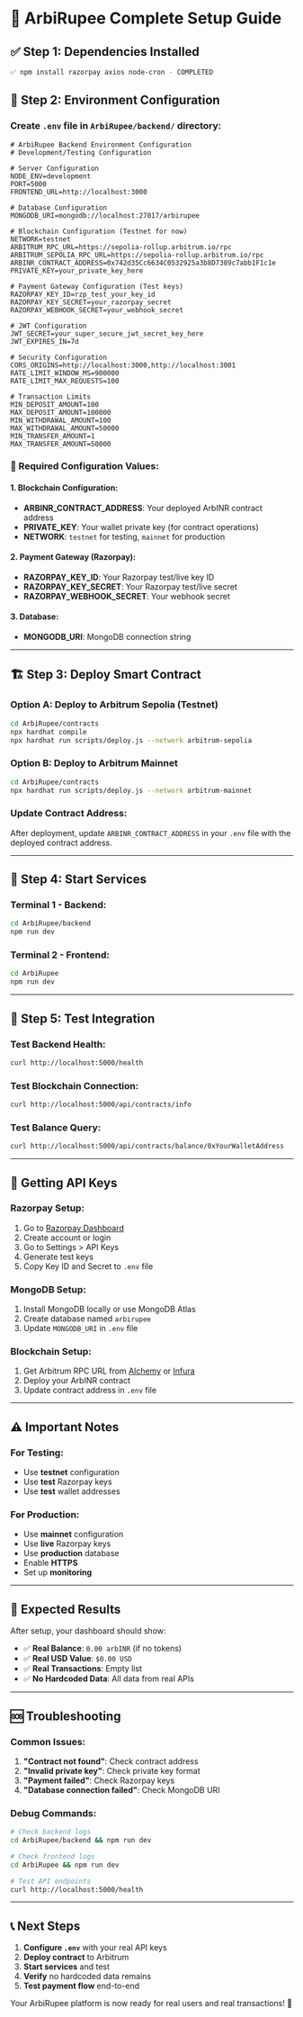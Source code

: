 # 🚀 ArbiRupee Complete Setup Guide

## ✅ Step 1: Dependencies Installed
```bash
✅ npm install razorpay axios node-cron - COMPLETED
```

## 📝 Step 2: Environment Configuration

### Create `.env` file in `ArbiRupee/backend/` directory:

```env
# ArbiRupee Backend Environment Configuration
# Development/Testing Configuration

# Server Configuration
NODE_ENV=development
PORT=5000
FRONTEND_URL=http://localhost:3000

# Database Configuration
MONGODB_URI=mongodb://localhost:27017/arbirupee

# Blockchain Configuration (Testnet for now)
NETWORK=testnet
ARBITRUM_RPC_URL=https://sepolia-rollup.arbitrum.io/rpc
ARBITRUM_SEPOLIA_RPC_URL=https://sepolia-rollup.arbitrum.io/rpc
ARBINR_CONTRACT_ADDRESS=0x742d35Cc6634C0532925a3b8D7389c7abb1F1c1e
PRIVATE_KEY=your_private_key_here

# Payment Gateway Configuration (Test keys)
RAZORPAY_KEY_ID=rzp_test_your_key_id
RAZORPAY_KEY_SECRET=your_razorpay_secret
RAZORPAY_WEBHOOK_SECRET=your_webhook_secret

# JWT Configuration
JWT_SECRET=your_super_secure_jwt_secret_key_here
JWT_EXPIRES_IN=7d

# Security Configuration
CORS_ORIGINS=http://localhost:3000,http://localhost:3001
RATE_LIMIT_WINDOW_MS=900000
RATE_LIMIT_MAX_REQUESTS=100

# Transaction Limits
MIN_DEPOSIT_AMOUNT=100
MAX_DEPOSIT_AMOUNT=100000
MIN_WITHDRAWAL_AMOUNT=100
MAX_WITHDRAWAL_AMOUNT=50000
MIN_TRANSFER_AMOUNT=1
MAX_TRANSFER_AMOUNT=50000
```

### 🔧 Required Configuration Values:

#### **1. Blockchain Configuration:**
- **ARBINR_CONTRACT_ADDRESS**: Your deployed ArbINR contract address
- **PRIVATE_KEY**: Your wallet private key (for contract operations)
- **NETWORK**: `testnet` for testing, `mainnet` for production

#### **2. Payment Gateway (Razorpay):**
- **RAZORPAY_KEY_ID**: Your Razorpay test/live key ID
- **RAZORPAY_KEY_SECRET**: Your Razorpay test/live secret
- **RAZORPAY_WEBHOOK_SECRET**: Your webhook secret

#### **3. Database:**
- **MONGODB_URI**: MongoDB connection string

---

## 🏗️ Step 3: Deploy Smart Contract

### Option A: Deploy to Arbitrum Sepolia (Testnet)
```bash
cd ArbiRupee/contracts
npx hardhat compile
npx hardhat run scripts/deploy.js --network arbitrum-sepolia
```

### Option B: Deploy to Arbitrum Mainnet
```bash
cd ArbiRupee/contracts
npx hardhat run scripts/deploy.js --network arbitrum-mainnet
```

### Update Contract Address:
After deployment, update `ARBINR_CONTRACT_ADDRESS` in your `.env` file with the deployed contract address.

---

## 🚀 Step 4: Start Services

### Terminal 1 - Backend:
```bash
cd ArbiRupee/backend
npm run dev
```

### Terminal 2 - Frontend:
```bash
cd ArbiRupee
npm run dev
```

---

## 🧪 Step 5: Test Integration

### Test Backend Health:
```bash
curl http://localhost:5000/health
```

### Test Blockchain Connection:
```bash
curl http://localhost:5000/api/contracts/info
```

### Test Balance Query:
```bash
curl http://localhost:5000/api/contracts/balance/0xYourWalletAddress
```

---

## 🔑 Getting API Keys

### Razorpay Setup:
1. Go to [Razorpay Dashboard](https://dashboard.razorpay.com/)
2. Create account or login
3. Go to Settings > API Keys
4. Generate test keys
5. Copy Key ID and Secret to `.env` file

### MongoDB Setup:
1. Install MongoDB locally or use MongoDB Atlas
2. Create database named `arbirupee`
3. Update `MONGODB_URI` in `.env` file

### Blockchain Setup:
1. Get Arbitrum RPC URL from [Alchemy](https://www.alchemy.com/) or [Infura](https://infura.io/)
2. Deploy your ArbINR contract
3. Update contract address in `.env` file

---

## ⚠️ Important Notes

### For Testing:
- Use **testnet** configuration
- Use **test** Razorpay keys
- Use **test** wallet addresses

### For Production:
- Use **mainnet** configuration
- Use **live** Razorpay keys
- Use **production** database
- Enable **HTTPS**
- Set up **monitoring**

---

## 🎯 Expected Results

After setup, your dashboard should show:
- ✅ **Real Balance**: `0.00 arbINR` (if no tokens)
- ✅ **Real USD Value**: `$0.00 USD`
- ✅ **Real Transactions**: Empty list
- ✅ **No Hardcoded Data**: All data from real APIs

---

## 🆘 Troubleshooting

### Common Issues:
1. **"Contract not found"**: Check contract address
2. **"Invalid private key"**: Check private key format
3. **"Payment failed"**: Check Razorpay keys
4. **"Database connection failed"**: Check MongoDB URI

### Debug Commands:
```bash
# Check backend logs
cd ArbiRupee/backend && npm run dev

# Check frontend logs
cd ArbiRupee && npm run dev

# Test API endpoints
curl http://localhost:5000/health
```

---

## 📞 Next Steps

1. **Configure `.env`** with your real API keys
2. **Deploy contract** to Arbitrum
3. **Start services** and test
4. **Verify** no hardcoded data remains
5. **Test payment flow** end-to-end

Your ArbiRupee platform is now ready for real users and real transactions! 🚀
